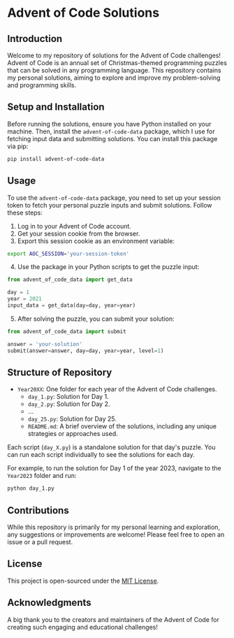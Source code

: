 # Advent of Code Solutions

## Introduction
Welcome to my repository of solutions for the Advent of Code challenges! Advent of Code is an annual set of Christmas-themed programming puzzles that can be solved in any programming language. This repository contains my personal solutions, aiming to explore and improve my problem-solving and programming skills.

## Setup and Installation
Before running the solutions, ensure you have Python installed on your machine. Then, install the `advent-of-code-data` package, which I use for fetching input data and submitting solutions. You can install this package via pip:

```bash
pip install advent-of-code-data
```

## Usage
To use the `advent-of-code-data` package, you need to set up your session token to fetch your personal puzzle inputs and submit solutions. Follow these steps:

1. Log in to your Advent of Code account.
2. Get your session cookie from the browser.
3. Export this session cookie as an environment variable:

```bash
export AOC_SESSION='your-session-token'
```

4. Use the package in your Python scripts to get the puzzle input:

```python
from advent_of_code_data import get_data

day = 1
year = 2021
input_data = get_data(day=day, year=year)
```

5. After solving the puzzle, you can submit your solution:

```python
from advent_of_code_data import submit

answer = 'your-solution'
submit(answer=answer, day=day, year=year, level=1)
```

## Structure of Repository

- `Year20XX`: One folder for each year of the Advent of Code challenges.
  - `day_1.py`: Solution for Day 1.
  - `day_2.py`: Solution for Day 2.
  - ...
  - `day_25.py`: Solution for Day 25.
  - `README.md`: A brief overview of the solutions, including any unique strategies or approaches used.

Each script (`day_X.py`) is a standalone solution for that day's puzzle. You can run each script individually to see the solutions for each day.

For example, to run the solution for Day 1 of the year 2023, navigate to the `Year2023` folder and run:

```bash
python day_1.py
```

## Contributions
While this repository is primarily for my personal learning and exploration, any suggestions or improvements are welcome! Please feel free to open an issue or a pull request.

## License
This project is open-sourced under the [MIT License](LICENSE).

## Acknowledgments
A big thank you to the creators and maintainers of the Advent of Code for creating such engaging and educational challenges!
